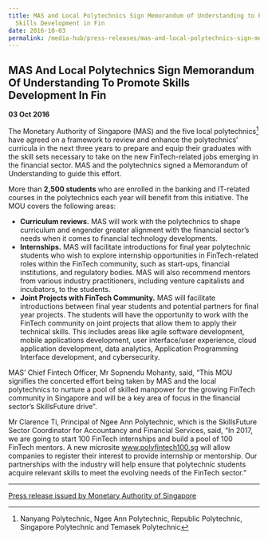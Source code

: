 ```yaml
---
title: MAS and Local Polytechnics Sign Memorandum of Understanding to Promote
  Skills Development in Fin
date: 2016-10-03
permalink: /media-hub/press-releases/mas-and-local-polytechnics-sign-memorandum-of-understanding-to-promote-skills-development-in-financial-technology
---
```

## MAS And Local Polytechnics Sign Memorandum Of Understanding To Promote Skills Development In Fin ##

**03 Oct 2016**

The Monetary Authority of Singapore (MAS) and the five local polytechnics[^1] have agreed on a framework to review and enhance the polytechnics’ curricula in the next three years to prepare and equip their graduates with the skill sets necessary to take on the new FinTech-related jobs emerging in the financial sector. MAS and the polytechnics signed a Memorandum of Understanding to guide this effort.

More than **2,500 students** who are enrolled in the banking and IT-related courses in the polytechnics each year will benefit from this initiative. The MOU covers the following areas:

* **Curriculum reviews.** MAS will work with the polytechnics to shape curriculum and engender greater alignment with the financial sector’s needs when it comes to financial technology developments.
* **Internships.** MAS will facilitate introductions for final year polytechnic students who wish to explore internship opportunities in FinTech-related roles within the FinTech community, such as start-ups, financial institutions, and regulatory bodies. MAS will also recommend mentors from various industry practitioners, including venture capitalists and incubators, to the students.
* **Joint Projects with FinTech Community.** MAS will facilitate introductions between final year students and potential partners for final year projects. The students will have the opportunity to work with the FinTech community on joint projects that allow them to apply their technical skills. This includes areas like agile software development, mobile applications development, user interface/user experience, cloud application development, data analytics, Application Programming Interface development, and cybersecurity.
 
MAS’ Chief Fintech Officer, Mr Sopnendu Mohanty, said, “This MOU signifies the concerted effort being taken by MAS and the local polytechnics to nurture a pool of skilled manpower for the growing FinTech community in Singapore and will be a key area of focus in the financial sector’s SkillsFuture drive”.

Mr Clarence Ti, Principal of Ngee Ann Polytechnic, which is the SkillsFuture Sector Coordinator for Accountancy and Financial Services, said, “In 2017, we are going to start 100 FinTech internships and build a pool of 100 FinTech mentors. A new microsite www.polyfintech100.sg will allow companies to register their interest to provide internship or mentorship. Our partnerships with the industry will help ensure that polytechnic students acquire relevant skills to meet the evolving needs of the FinTech sector.”  
 
 --------
 
[^1]: Nanyang Polytechnic, Ngee Ann Polytechnic, Republic Polytechnic, Singapore Polytechnic and Temasek Polytechnic

[Press release issued by Monetary Authority of Singapore](https://www.mas.gov.sg/news/media-releases/2016/mas-and-local-polytechnics-sign-memorandum-of-understanding-to-promote-skills-development-in-fintech)